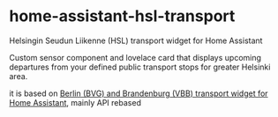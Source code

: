 # home-assistant-hsl-transport
Helsingin Seudun Liikenne (HSL) transport widget for Home Assistant 

Custom sensor component and lovelace card that displays upcoming departures from your defined public transport stops for greater Helsinki area.

it is based on [Berlin (BVG) and Brandenburg (VBB) transport widget for Home Assistant](https://github.com/vas3k/home-assistant-berlin-transport), mainly API rebased
